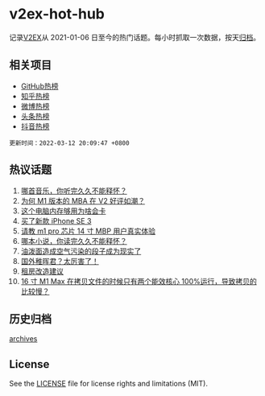 # v2ex-hot-hub

 记录[V2EX](https://www.v2ex.com/)从 2021-01-06 日至今的热门话题。每小时抓取一次数据，按天[归档](archives)。
 
 ## 相关项目

- [GitHub热榜](https://github.com/snaildev/github-hot-hub)
- [知乎热榜](https://github.com/snaildev/zhihu-hot-hub)
- [微博热榜](https://github.com/snaildev/weibo-hot-hub)
- [头条热榜](https://github.com/snaildev/toutiao-hot-hub)
- [抖音热榜](https://github.com/snaildev/douyin-hot-hub)


 `更新时间：2022-03-12 20:09:47 +0800`

## 热议话题

1. [哪首音乐，你听完久久不能释怀？](https://www.v2ex.com/t/839828)
1. [为何 M1 版本的 MBA 在 V2 好评如潮？](https://www.v2ex.com/t/839816)
1. [这个电脑内存够用为啥会卡](https://www.v2ex.com/t/839826)
1. [买了新款 iPhone SE 3](https://www.v2ex.com/t/839864)
1. [请教 m1 pro 芯片 14 寸 MBP 用户真实体验](https://www.v2ex.com/t/839813)
1. [哪本小说，你读完久久不能释怀？](https://www.v2ex.com/t/839866)
1. [油泼面造成空气污染的段子成为现实了](https://www.v2ex.com/t/839770)
1. [国外稚晖君？太厉害了！](https://www.v2ex.com/t/839762)
1. [租房改造建议](https://www.v2ex.com/t/839810)
1. [16 寸 M1 Max 在拷贝文件的时候只有两个能效核心 100%运行，导致拷贝的比较慢？](https://www.v2ex.com/t/839776)

## 历史归档

[archives](archives)

## License

See the [LICENSE](LICENSE) file for license rights and limitations (MIT).

